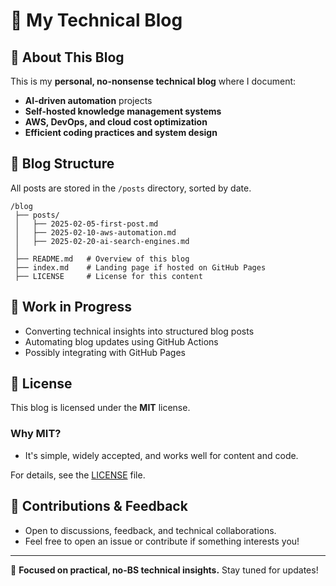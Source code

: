 # 📝 My Technical Blog

## 🚀 About This Blog
This is my **personal, no-nonsense technical blog** where I document:
- **AI-driven automation** projects
- **Self-hosted knowledge management systems**
- **AWS, DevOps, and cloud cost optimization**
- **Efficient coding practices and system design**

## 📂 Blog Structure
All posts are stored in the `/posts` directory, sorted by date.

```
/blog
 ├── posts/
 │   ├── 2025-02-05-first-post.md
 │   ├── 2025-02-10-aws-automation.md
 │   ├── 2025-02-20-ai-search-engines.md
 │
 ├── README.md   # Overview of this blog
 ├── index.md    # Landing page if hosted on GitHub Pages
 ├── LICENSE     # License for this content
```

## 🚧 Work in Progress
- Converting technical insights into structured blog posts
- Automating blog updates using GitHub Actions
- Possibly integrating with GitHub Pages

## 📜 License
This blog is licensed under the **MIT** license.

### Why MIT?
- It's simple, widely accepted, and works well for content and code.

For details, see the [LICENSE](LICENSE) file.

## 🤝 Contributions & Feedback
- Open to discussions, feedback, and technical collaborations.
- Feel free to open an issue or contribute if something interests you!

---
🚀 **Focused on practical, no-BS technical insights.** Stay tuned for updates!

